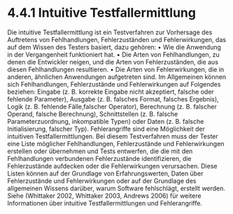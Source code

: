 # 4.4.1 Intuitive Testfallermittlung

Die intuitive Testfallermittlung ist ein Testverfahren zur Vorhersage des Auftretens von
Fehlhandlungen, Fehlerzuständen und Fehlerwirkungen, das auf dem Wissen des Testers
basiert, dazu gehören:
• Wie die Anwendung in der Vergangenheit funktioniert hat.
• Die Arten von Fehlhandlungen, zu denen die Entwickler neigen, und die Arten von
Fehlerzuständen, die aus diesen Fehlhandlungen resultieren.
• Die Arten von Fehlerwirkungen, die in anderen, ähnlichen Anwendungen aufgetreten
sind.
Im Allgemeinen können sich Fehlhandlungen, Fehlerzustände und Fehlerwirkungen auf
Folgendes beziehen: Eingabe (z. B. korrekte Eingabe nicht akzeptiert, falsche oder fehlende
Parameter), Ausgabe (z. B. falsches Format, falsches Ergebnis), Logik (z. B. fehlende Fälle,falscher Operator), Berechnung (z. B. falscher Operand, falsche Berechnung), Schnittstellen
(z. B. falsche Parameterzuordnung, inkompatible Typen) oder Daten (z. B. falsche
Initialisierung, falscher Typ).
Fehlerangriffe sind eine Möglichkeit der intuitiven Testfallermittlungen. Bei diesem
Testverfahren muss der Tester eine Liste möglicher Fehlhandlungen, Fehlerzustände und
Fehlerwirkungen erstellen oder übernehmen und Tests entwerfen, die die mit den
Fehlhandlungen verbundenen Fehlerzustände identifizieren, die Fehlerzustände aufdecken
oder die Fehlerwirkungen verursachen. Diese Listen können auf der Grundlage von Erfahrungswerten,
Daten über Fehlerzustände und Fehlerwirkungen oder auf der Grundlage des
allgemeinen Wissens darüber, warum Software fehlschlägt, erstellt werden.
Siehe (Whittaker 2002, Whittaker 2003, Andrews 2006) für weitere Informationen über intuitive
Testfallermittlungen und Fehlerangriffe. 